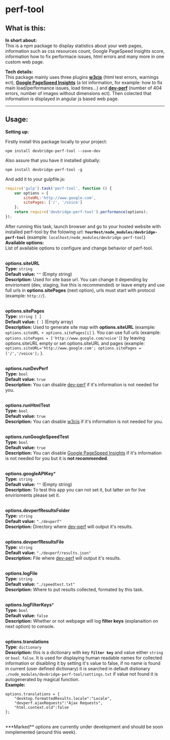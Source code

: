 perf-tool
===
What is this:<br>
---
**In short about:**<br>
This is a npm package to display statistics about your web pages, information such as css resources count, Google PageSpeed Insights score, information how to fix performace issues, html errors and many more in one custom web page.

**Tech details:**<br>
This package mainly uses three plugins [**w3cjs**](https://www.npmjs.com/package/w3cjs) (html test errors, warnings ect), [**Google PageSpeed Insights**](https://developers.google.com/speed/pagespeed/insights) (a lot information, for example: how to fix main load/performance issues, load times...) and [**dev-perf**](https://github.com/gmetais/grunt-devperf) (number of 404 errors, number of images without dimensions ect). Then colected that information is displayed in angular js based web page.

---
Usage:
---


**Setting up:**

Firstly install this package locally to your project:
```
npm install devbridge-perf-tool --save-dev
```

Also assure that you have it installed globally:
```
npm install devbridge-perf-tool -g
```

And add it to your gulpfile.js:

```javascript
require('gulp').task('perf-tool', function () {
	var options = {
    	siteURL:'http://www.google.com',
        sitePages: ['/', '/voice']
	};
	return require('devbridge-perf-tool').performance(options);
});
```
After running this task, launch browser and go to your hosted website with installed perf-tool by the folowing url: **```YourHost/node_modules/devbridge-perf-tool```** (example: ```localhost/node_modules/devbridge-perf-tool```)<br>
**Available options:**<br>
List of available options to configure and change behavior of perf-tool.<br><br>

**options.siteURL** <br>
**Type:** ```string```<br>
**Default value:** ```""``` (Empty string)<br>
**Description:** Used for site base url. You can change it depending by envirioment (dev, staging, live this is recommended) or leave empty and use full urls in **options.sitePages** (next option), urls must start with protocol (example: ```http://```).<br><br>

**options.sitePages** <br>
**Type:** ```string [ ]```<br>
**Default value:** ```[ ]``` (Empty array)<br>
**Description:** Used to generate site map with **options.siteURL** (example: ```options.siteURL + options.sitePages[i]``` ). You can use full urls (example: ```options.sitePages = ['http://www.google.com/voice']```) by leaving options.siteURL empty or set options.siteURL and pages (example: ```options.siteURL='http://www.google.com'; options.sitePages = ['/','/voice'];``` ).<br><br>

**options.runDevPerf** <br>
**Type:** ```bool```<br>
**Default value:** ```true```<br>
**Description:** You can disable [dev-perf](https://github.com/gmetais/grunt-devperf) if it's information is not needed for you.<br><br>

**options.runHtmlTest** <br>
**Type:** ```bool```<br>
**Default value:** ```true```<br>
**Description:** You can disable [w3cjs](https://www.npmjs.com/package/w3cjs) if it's information is not needed for you.<br><br>

**options.runGoogleSpeedTest** <br>
**Type:** ```bool```<br>
**Default value:** ```true```<br>
**Description:** You can disable [Google PageSpeed Insights](https://developers.google.com/speed/pagespeed/insights) if it's information is not needed for you but it is **not recommended**.<br><br>

**options.googleAPIKey*** <br>
**Type:** ```string```<br>
**Default value:** ```""``` (Empty string)<br>
**Description:** To test this app you can not set it, but latter on for live envirioments please set it.<br><br>

**options.devperfResultsFolder** <br>
**Type:** ```string```<br>
**Default value:** ```"./devperf"```<br>
**Description:** Directory where [dev-perf](https://github.com/gmetais/grunt-devperf) will output it's results.<br><br>

**options.devperfResultsFile** <br>
**Type:** ```string```<br>
**Default value:** ```"./devperf/results.json"```<br>
**Description:** File where [dev-perf](https://github.com/gmetais/grunt-devperf) will output it's results.<br><br>

**options.logFile** <br>
**Type:** ```string```<br>
**Default value:** ```"./speedtest.txt"```<br>
**Description:** Where to put results collected, formated by this task.<br><br>

**options.logFilterKeys*** <br>
**Type:** ```bool```<br>
**Default value:** ```false```<br>
**Description:** Whether or not webpage will log **filter keys** (explanaition on next option) to console.<br><br>

**options.translations** <br>
**Type:** ```dictionary```<br>
**Description:** this is a dictionary with key **```filter key```** and value either ```string``` or ```bool false```. It is used for displaying human readable names for collected information or disaibling it by setting it's value to false, if no name is found in current (user defined dictionary) it is searched in default distionary ```./node_modules/devbridge-perf-tool/settings.txt``` if value not found it is autogenerated by magical function.<br>
**Example:**<br>
```
options.translations = {
	"desktop.formattedResults.locale":"Locale",
    "devperf.ajaxRequests":"Ajax Requests",
    "html.context.old":false
};
```
<br>
***Marked** options are currently under development and should be soon inmplemented (around this week).
